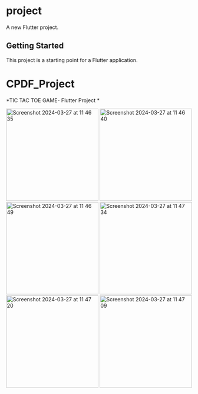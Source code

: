 # project

A new Flutter project.

## Getting Started

This project is a starting point for a Flutter application.

# CPDF_Project
*TIC TAC TOE GAME- Flutter Project
*

<img  width="250" alt="Screenshot 2024-03-27 at 11 46 35" src="https://github.com/y-a-s-h-9/CPDF_Project/assets/101511684/147e14d4-4777-4c68-a293-bd7a30f4402c">

<img  width="250" alt="Screenshot 2024-03-27 at 11 46 40" src="https://github.com/y-a-s-h-9/CPDF_Project/assets/101511684/10796c00-0639-44b5-900a-851f951ebb9e">
<img  width="250" alt="Screenshot 2024-03-27 at 11 46 49" src="https://github.com/y-a-s-h-9/CPDF_Project/assets/101511684/66fb8fe3-4882-4c1d-aef0-e73364e516c7">



<img  width="250" alt="Screenshot 2024-03-27 at 11 47 34" src="https://github.com/y-a-s-h-9/CPDF_Project/assets/101511684/a421a893-1adc-4afd-a45e-76d8e662d71c">
<img width="250" alt="Screenshot 2024-03-27 at 11 47 20" src="https://github.com/y-a-s-h-9/CPDF_Project/assets/101511684/82d4f1d7-9723-43b2-a9ad-8bb423e7b710">
<img  width="250" alt="Screenshot 2024-03-27 at 11 47 09" src="https://github.com/y-a-s-h-9/CPDF_Project/assets/101511684/4af71d02-28cb-44bc-af62-2d6c2657729a">
